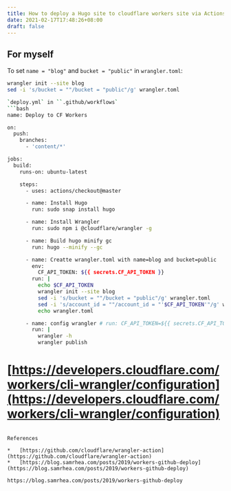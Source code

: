 ```yaml
---
title: How to deploy a Hugo site to cloudflare workers site via Actions Workflow
date: 2021-02-17T17:48:26+08:00
draft: false
---
```



## For myself

To set ``name = "blog"`` and ``bucket = "public"`` in ``wrangler.toml``:
```bash
wrangler init --site blog
sed -i 's/bucket = ""/bucket = "public"/g' wrangler.toml

`deploy.yml` in ``.github/workflows`
```bash
name: Deploy to CF Workers

on:
  push:
    branches:
      - 'content/*'

jobs:
  build:
    runs-on: ubuntu-latest

    steps:
      - uses: actions/checkout@master

      - name: Install Hugo
        run: sudo snap install hugo

      - name: Install Wrangler
        run: sudo npm i @cloudflare/wrangler -g

      - name: Build hugo minify gc
        run: hugo --minify --gc

      - name: Creatte wrangler.toml with name=blog and bucket=public
        env:
          CF_API_TOKEN: ${{ secrets.CF_API_TOKEN }}
        run: |
          echo $CF_API_TOKEN
          wrangler init --site blog
          sed -i 's/bucket = ""/bucket = "public"/g' wrangler.toml
          sed -i 's/account_id = ""/account_id = "'$CF_API_TOKEN'"/g' wrangler.toml
          echo wrangler.toml

      - name: config wrangler # run: CF_API_TOKEN=${{ secrets.CF_API_TOKEN }} wrangler publish
        run: |
          wrangler -h
          wrangler publish
```

# [https://developers.cloudflare.com/workers/cli-wrangler/configuration](https://developers.cloudflare.com/workers/cli-wrangler/configuration)
```

References

*   [https://github.com/cloudflare/wrangler-action](https://github.com/cloudflare/wrangler-action)
*   [https://blog.samrhea.com/posts/2019/workers-github-deploy](https://blog.samrhea.com/posts/2019/workers-github-deploy)

https://blog.samrhea.com/posts/2019/workers-github-deploy